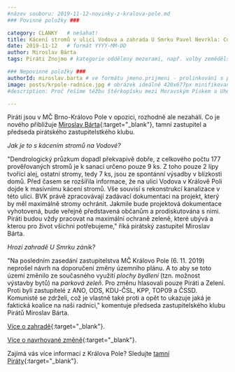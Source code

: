 ```yaml
---
#název souboru: 2019-11-12-novinky-z-kralova-pole.md
### Povinné položky ###

category: CLANKY   # nešahat!
title: Kácení stromů v ulici Vodova a zahrada U Smrku Pavel Nevrkla: Co přineslo další jednání znojemského zastupitelstva?"
date: 2019-11-12   # formát YYYY-MM-DD
author: Miroslav Bárta
tags: Piráti Znojmo # kategorie odděleny mezerami, např. volby zemědělství životní-prostředí piráti (viz https://jihomoravsky.pirati.cz/tags/)

### Nepovinné položky ###
authorId: miroslav.barta # ve formátu jmeno.prijmeni - prolinkování s profilem přes uid
image: posts/krpole-radnice.jpg # obrázek ideálně 420x677px minifikovaný přes https://tinypng.com/
#description: Proč řešíme těžbu štěrkopísku mezi Moravským Pískem a Uherským Ostrohem? Podrobné info o celé kauze.

---
```


Piráti jsou v MČ Brno-Královo Pole v opozici, rozhodně ale nezahálí. Co je nového přibližuje [Miroslav Bárta](https://jihomoravsky.pirati.cz/lide/miroslav-barta/){:target="_blank"}, tamní zastupitel a předseda pirátského zastupitelstkého klubu.

*Jak je to s kácením stromů na Vodové?*

"Dendrologický průzkum dopadl překvapivě dobře, z celkového počtu 177 prověřovaných stromů je k sanaci určeno pouze 9 ks. Z toho pouze 2 lípy tvořící alej, ostatní stromy, tedy 7 ks, jsou ze spontánní výsadby v blízkosti domů. Před časem se rozšířila informace, že na ulici Vodova v Králově Poli dojde k masivnímu kácení stromů. Vše souvisí s rekonstrukcí kanalizace v této ulici. BVK právě zpracovávají zadávací dokumentaci na projekt, který by měl maximálně stromy ochránit. Jakmile bude projektová dokumentace vyhotovená, bude veřejně představená občanům a prodiskutována s nimi. Piráti budou vždy pracovat na maximální ochraně zeleně, které ubývá a kterou pro život všichni potřebujeme," říká pirátský zastupitel Miroslav Bárta.


*Hrozí zahradě U Smrku zánik?*

"Na posledním zasedání zastupitelstva MČ Královo Pole (6. 11. 2019) neprošel návrh na doporučení změny územního plánu. A to aby se toto území změnilo ze současného využití *plochy bydlení* (tzn. možnost výstavby bytů) na *parková zeleň*. Pro změnu hlasovali pouze Piráti a Zelení. Proti byli zastupitelé z ANO, ODS, KDU-ČSL, KPP, TOP09 a ČSSD. Komunisté se zdrželi, což je vlastně také proti a opět to ukazuje jaká je faktická koalice na naši radnici," komentuje předseda zastupitelského klubu Pirátů Miroslav Bárta.

[Více o zahradě](http://www.prirodnizahrada.wz.cz/ozahrade.html){:target="_blank"}.

[Více o navrhované změně](https://www.brno.cz/…/VYBRANE_Z…/OBSAH/B208_15_0_Z_OBSAH.pdf){:target="_blank"}.

Zajímá vás více informací z Králova Pole? Sledujte [tamní Piráty](https://www.facebook.com/piratiprokrpole/){:target="_blank"}.
